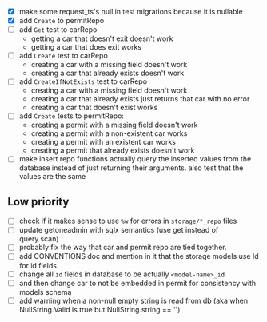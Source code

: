 - [x] make some request_ts's null in test migrations because it is nullable
- [x] add `Create` to permitRepo
- [ ] add `Get` test to carRepo
    * getting a car that doesn't exit doesn't work
    * getting a car that does exit works
- [ ] add `Create` test to carRepo
    * creating a car with a missing field doesn't work
    * creating a car that already exists doesn't work
- [ ] add `CreateIfNotExists` test to carRepo
    * creating a car with a missing field doesn't work
    * creating a car that already exists just returns that car with no error
    * creating a car that doesn't exist works
- [ ] add `Create` tests to permitRepo:
    * creating a permit with a missing field doesn't work
    * creating a permit with a non-existent car works
    * creating a permit with an existent car works
    * creating a permit that already exists doesn't work
- [ ] make insert repo functions actually query the inserted values from the database instead of just returning their arguments. also test that the values are the same
## Low priority
- [ ] check if it makes sense to use `%w` for errors in `storage/*_repo` files
- [ ] update getoneadmin with sqlx semantics (use get instead of query.scan)
- [ ] probably fix the way that car and permit repo are tied together.
- [ ] add CONVENTIONS doc and mention in it that the storage models use <model-name>Id for id fields
- [ ] change all `id` fields in database to be actually `<model-name>_id`
- [ ] and then change car to not be embedded in permit for consistency with models schema
- [ ] add warning when a non-null empty string is read from db (aka when NullString.Valid is true but NullString.string == '')
